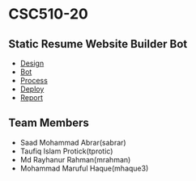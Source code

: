 # CSC510-20

## Static Resume Website Builder Bot

- [Design](milestone1/Design.md)
- [Bot](milestone2/BOT.md)
- [Process](milestone3/PROCESS.md)
- [Deploy](milestone4/Deploy.md)
- [Report](Report/Report.md)

## Team Members
- Saad Mohammad Abrar(sabrar)
- Taufiq Islam Protick(tprotic)
- Md Rayhanur Rahman(mrahman)
- Mohammad Maruful Haque(mhaque3)
